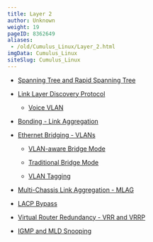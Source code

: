 ```yaml
---
title: Layer 2
author: Unknown
weight: 19
pageID: 8362649
aliases:
 - /old/Cumulus_Linux/Layer_2.html
imgData: Cumulus_Linux
siteSlug: Cumulus_Linux
---
```

  - [Spanning Tree and Rapid Spanning
    Tree](/old/Cumulus_Linux/Spanning_Tree_and_Rapid_Spanning_Tree.html)

  - [Link Layer Discovery
    Protocol](/old/Cumulus_Linux/Link_Layer_Discovery_Protocol.html)
    
      - [Voice VLAN](/old/Cumulus_Linux/Voice_VLAN.html)

  - [Bonding - Link
    Aggregation](/old/Cumulus_Linux/Bonding_-_Link_Aggregation.html)

  - [Ethernet Bridging -
    VLANs](/old/Cumulus_Linux/Ethernet_Bridging_-_VLANs.html)
    
      - [VLAN-aware Bridge
        Mode](/old/Cumulus_Linux/VLAN-aware_Bridge_Mode.html)
    
      - [Traditional Bridge
        Mode](/old/Cumulus_Linux/Traditional_Bridge_Mode.html)
    
      - [VLAN Tagging](/old/Cumulus_Linux/VLAN_Tagging.html)

  - [Multi-Chassis Link Aggregation -
    MLAG](/old/Cumulus_Linux/Multi-Chassis_Link_Aggregation_-_MLAG.html)

  - [LACP Bypass](/old/Cumulus_Linux/LACP_Bypass.html)

  - [Virtual Router Redundancy - VRR and
    VRRP](/old/Cumulus_Linux/Virtual_Router_Redundancy_-_VRR_and_VRRP.html)

  - [IGMP and MLD
    Snooping](/old/Cumulus_Linux/IGMP_and_MLD_Snooping.html)
